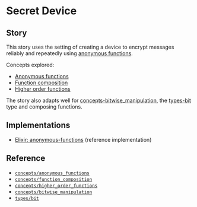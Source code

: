 # Secret Device

## Story

This story uses the setting of creating a device to encrypt messages reliably and repeatedly using [anonymous functions][concepts-anonymous_functions].

Concepts explored:

- [Anonymous functions][concepts-anonymous_functions]
- [Function composition][concepts-function_composition]
- [Higher order functions][concepts-higher_order_functions]

The story also adapts well for [concepts-bitwise_manipulation][concepts-bitwise_manipulation], the [types-bit][types-bit] type and composing functions.

## Implementations

- [Elixir: anonymous-functions][implementation-elixir] (reference implementation)

## Reference

- [`concepts/anonymous_functions`][concepts-anonymous_functions]
- [`concepts/function_composition`][concepts-function_composition]
- [`concepts/higher_order_functions`][concepts-higher_order_functions]
- [`concepts/bitwise_manipulation`][concepts-bitwise_manipulation]
- [`types/bit`][types-bit]

[implementation-elixir]: https://github.com/exercism/elixir/blob/main/exercises/concept/secrets/.docs/instructions.md
[concepts-anonymous_functions]: ../concepts/anonymous_functions.md
[concepts-function_composition]: ../concepts/function_composition.md
[concepts-higher_order_functions]: ../concepts/higher_order_functions.md
[concepts-bitwise_manipulation]: ../concepts/bitwise_manipulation.md
[types-bit]: ../types/bit.md
